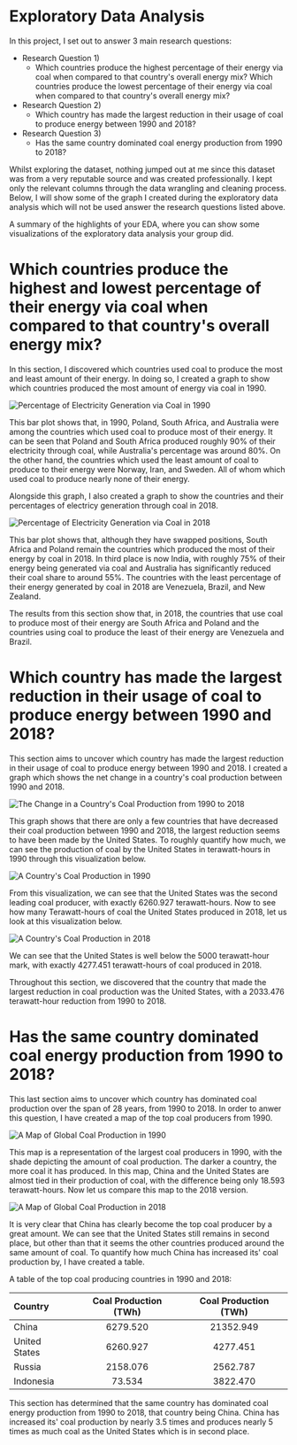 # Exploratory Data Analysis

In this project, I set out to answer 3 main research questions:

- Research Question 1)
    - Which countries produce the highest percentage of their energy via coal when compared to that country's overall energy mix? Which countries produce the lowest percentage of their energy via coal when compared to that country's overall energy mix?
- Research Question 2)
    - Which country has made the largest reduction in their usage of coal to produce energy between 1990 and 2018?
- Research Question 3) 
    - Has the same country dominated coal energy production from 1990 to 2018?
    
Whilst exploring the dataset, nothing jumped out at me since this dataset was from a very reputable source and was created professionally. I kept only the relevant columns through the data wrangling and cleaning process. Below, I will show some of the graph I created during the exploratory data analysis which will not be used answer the research questions listed above.




A summary of the highlights of your EDA, where you can show some visualizations of the exploratory data analysis your group did.


# Which countries produce the highest and lowest percentage of their energy via coal when compared to that country's overall energy mix? 

In this section, I discovered which countries used coal to produce the most and least amount of their energy. In doing so, I created a graph to show which countries produced the most amount of energy via coal in 1990.

![Percentage of Electricity Generation via Coal in 1990](/images/ad_elec_generation_1990.png)

This bar plot shows that, in 1990, Poland, South Africa, and Australia were among the countries which used coal to produce most of their energy. It can be seen that Poland and South Africa produced roughly 90% of their electricity through coal, while Australia's percentage was around 80%. On the other hand, the countries which used the least amount of coal to produce to their energy were Norway, Iran, and Sweden. All of whom which used coal to produce nearly none of their energy.

Alongside this graph, I also created a graph to show the countries and their percentages of electricy generation through coal in 2018.

![Percentage of Electricity Generation via Coal in 2018](/images/ad_elec_generation_2018.png)

This bar plot shows that, although they have swapped positions, South Africa and Poland remain the countries which produced the most of their energy by coal in 2018. In third place is now India, with roughly 75% of their energy being generated via coal and Australia has significantly reduced their coal share to around 55%. The countries with the least percentage of their energy generated by coal in 2018 are Venezuela, Brazil, and New Zealand.

The results from this section show that, in 2018, the countries that use coal to produce most of their energy are South Africa and Poland and the countries using coal to produce the least of their energy are Venezuela and Brazil.

# Which country has made the largest reduction in their usage of coal to produce energy between 1990 and 2018?

This section aims to uncover which country has made the largest reduction in their usage of coal to produce energy between 1990 and 2018. I created a graph which shows the net change in a country's coal production between 1990 and 2018.

![The Change in a Country's Coal Production from 1990 to 2018](/images/ad_change_coal_prod.png)

This graph shows that there are only a few countries that have decreased their coal production between 1990 and 2018, the largest reduction seems to have been made by the United States. To roughly quantify how much, we can see the production of coal by the United States in terawatt-hours in 1990 through this visualization below.

![A Country's Coal Production in 1990](/images/ad_coal_prod_1990.png)

From this visualization, we can see that the United States was the second leading coal producer, with exactly 6260.927 terawatt-hours. Now to see how many Terawatt-hours of coal the United States produced in 2018, let us look at this visualization below.

![A Country's Coal Production in 2018](/images/ad_coal_prod_2018.png)

We can see that the United States is well below the 5000 terawatt-hour mark, with exactly 4277.451 terawatt-hours of coal produced in 2018.

Throughout this section, we discovered that the country that made the largest reduction in coal production was the United States, with a 2033.476 terawatt-hour reduction from 1990 to 2018.

# Has the same country dominated coal energy production from 1990 to 2018?

This last section aims to uncover which country has dominated coal production over the span of 28 years, from 1990 to 2018. In order to anwer this question, I have created a map of the top coal producers from 1990.

![A Map of Global Coal Production in 1990](/images/ad_coal_prod_map_1990.png)

This map is a representation of the largest coal producers in 1990, with the shade depicting the amount of coal production. The darker a country, the more coal it has produced. In this map, China and the United States are almost tied in their production of coal, with the difference being only 18.593 terawatt-hours. Now let us compare this map to the 2018 version.

![A Map of Global Coal Production in 2018](/images/ad_coal_prod_map_2018.png)

It is very clear that China has clearly become the top coal producer by a great amount. We can see that the United States still remains in second place, but other than that it seems the other countries produced around the same amount of coal. To quantify how much China has increased its' coal production by, I have created a table.

A table of the top coal producing countries in 1990 and 2018:

| Country        | Coal Production (TWh) | Coal Production (TWh) | 
| :---           | :---:                 | :---:                 | 
| China          | 6279.520              | 21352.949             | 
| United States  | 6260.927              | 4277.451              | 
| Russia         | 2158.076              | 2562.787              | 
| Indonesia      | 73.534                | 3822.470              | 

This section has determined that the same country has dominated coal energy production from 1990 to 2018, that country being China. China has increased its' coal production by nearly 3.5 times and produces nearly 5 times as much coal as the United States which is in second place.